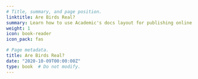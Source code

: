 ```yaml
---
# Title, summary, and page position.
linktitle: Are Birds Real?
summary: Learn how to use Academic's docs layout for publishing online courses, software documentation, and tutorials.
weight: 1
icon: book-reader
icon_pack: fas

# Page metadata.
title: Are Birds Real?
date: "2020-10-09T00:00:00Z"
type: book  # Do not modify.
---
```




